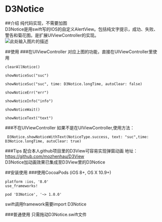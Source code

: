 # D3Notice

##介绍
纯代码实现，不需要加图  
D3Notice是用swift写的IOS的自定义AlertView。包括纯文字提示，成功、失败、警告和菊花图。是扩展UIViewController的实现。  
![此处输入图片的描述][1]


  [1]: http://7vzpd0.com1.z0.glb.clouddn.com/111.gif  
  
  
##使用
###在UIViewController
对应上图的功能，直接在UIViewController里使用

    clearAllNotice()

    showNoticeSuc("suc")

    showNoticeSuc("suc", time: D3Notice.longTime, autoClear: false)

    showNoticeErr("err")

    showNoticeInfo("info")

    showNoticeWait()

    showNoticeText("text")
    
###不在UIViewController
如果不是在UIViewController,使用方法：

     D3Notice.showNoticeWithText(NoticeType.success, text: "suc",time: D3Notice.longTime, autoClear: true)
     
###Tips
配合本人github项目里的D3View可容易实现弹窗动画
地址：https://github.com/mozhenhau/D3View  
D3Notice加动画效果已集成至D3View里的D3Notice

     
##安装使用
###使用CocoaPods (iOS 8+, OS X 10.9+)

    platform :ios, '8.0'
    use_frameworks!
    
    pod 'D3Notice', '~> 1.0.0'

swift调用framework需要import D3Notice

###普通使用
只需拖动D3Notice.swift文件
